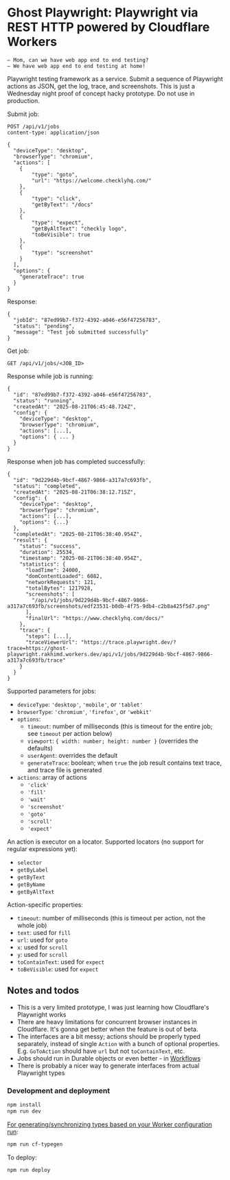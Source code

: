 # Ghost Playwright: Playwright via REST HTTP powered by Cloudflare Workers

```
— Mom, can we have web app end to end testing?
— We have web app end to end testing at home!
```

Playwright testing framework as a service. Submit a sequence of Playwright actions as JSON, get the log, trace, and screenshots. This is just a Wednesday night proof of concept hacky prototype. Do not use in production.

Submit job:

```
POST /api/v1/jobs
content-type: application/json

{
  "deviceType": "desktop",
  "browserType": "chromium",
  "actions": [
    {
        "type": "goto",
        "url": "https://welcome.checklyhq.com/"
    },
    {
        "type": "click",
        "getByText": "/docs"
    },
    {
        "type": "expect",
        "getByAltText": "checkly logo",
        "toBeVisible": true
    },
    {
        "type": "screenshot"
    }
  ],
  "options": {
    "generateTrace": true
  }
}
```

Response:

```
{
  "jobId": "87ed99b7-f372-4392-a046-e56f47256783",
  "status": "pending",
  "message": "Test job submitted successfully"
}
```

Get job:

```
GET /api/v1/jobs/<JOB_ID>
```

Response while job is running:

```
{
  "id": "87ed99b7-f372-4392-a046-e56f47256783",
  "status": "running",
  "createdAt": "2025-08-21T06:45:48.724Z",
  "config": {
    "deviceType": "desktop",
    "browserType": "chromium",
    "actions": [...],
    "options": { ... }
  }
}
```

Response when job has completed successfully:

```
{
  "id": "9d229d4b-9bcf-4867-9866-a317a7c693fb",
  "status": "completed",
  "createdAt": "2025-08-21T06:38:12.715Z",
  "config": {
    "deviceType": "desktop",
    "browserType": "chromium",
    "actions": [...],
    "options": {...}
  },
  "completedAt": "2025-08-21T06:38:40.954Z",
  "result": {
    "status": "success",
    "duration": 25534,
    "timestamp": "2025-08-21T06:38:40.954Z",
    "statistics": {
      "loadTime": 24000,
      "domContentLoaded": 6082,
      "networkRequests": 121,
      "totalBytes": 1217928,
      "screenshots": [
        "/api/v1/jobs/9d229d4b-9bcf-4867-9866-a317a7c693fb/screenshots/edf23531-b0db-4f75-9db4-c2b8a425f5d7.png"
      ],
      "finalUrl": "https://www.checklyhq.com/docs/"
    },
    "trace": {
      "steps": [...],
      "traceViewerUrl": "https://trace.playwright.dev/?trace=https://ghost-playwright.rakhimd.workers.dev/api/v1/jobs/9d229d4b-9bcf-4867-9866-a317a7c693fb/trace"
    }
  }
}
```

Supported parameters for jobs:

- `deviceType`: `'desktop'`, `'mobile'`, or `'tablet'`
- `browserType`: `'chromium'`, `'firefox'`, or `'webkit'`
- `options`:
    - `timeout`: number of milliseconds (this is timeout for the entire job; see `timeout` per action below)
    - `viewport`: `{ width: number; height: number }` (overrides the defaults)
    - `userAgent`: overrides the default
    - `generateTrace`: boolean; when `true` the job result contains text trace, and trace file is generated
- `actions`: array of actions
    - `'click'`
    - `'fill'`
    - `'wait'`
    - `'screenshot'`
    - `'goto'`
    - `'scroll'`
    - `'expect'`

An action is executor on a locator. Supported locators (no support for regular expressions yet):
- `selector`
- `getByLabel`
- `getByText`
- `getByName`
- `getByAltText`

Action-specific properties:
- `timeout`: number of milliseconds (this is timeout per action, not the whole job)
- `text`: used for `fill`
- `url`: used for `goto`
- `x`: used for `scroll`
- `y`: used for `scroll`
- `toContainText`: used for `expect`
- `toBeVisible`: used for `expect`

## Notes and todos

- This is a very limited prototype, I was just learning how Cloudflare's Playwright works
- There are heavy limitations for concurrent browser instances in Cloudflare. It's gonna get better when the feature is out of beta.
- The interfaces are a bit messy; actions should be properly typed separately, instead of single `Action` with a bunch of optional properties. E.g. `GoToAction` should have `url` but not `toContainText`, etc.
- Jobs should run in Durable objects or even better - in [Workflows](https://developers.cloudflare.com/workflows/)
- There is probably a nicer way to generate interfaces from actual Playwright types

### Development and deployment

```txt
npm install
npm run dev
```

[For generating/synchronizing types based on your Worker configuration run](https://developers.cloudflare.com/workers/wrangler/commands/#types):

```txt
npm run cf-typegen
```

To deploy:

```txt
npm run deploy
```

